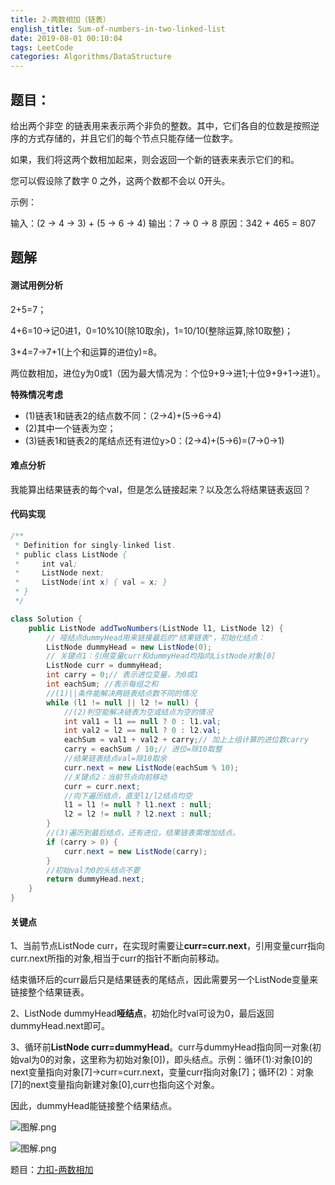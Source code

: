 ```yaml
---
title: 2-两数相加（链表）
english_title: Sum-of-numbers-in-two-linked-list
date: 2019-08-01 00:10:04
tags: LeetCode
categories: Algorithms/DataStructure
---
```

## 题目：
给出两个非空 的链表用来表示两个非负的整数。其中，它们各自的位数是按照逆序的方式存储的，并且它们的每个节点只能存储一位数字。

如果，我们将这两个数相加起来，则会返回一个新的链表来表示它们的和。

您可以假设除了数字 0 之外，这两个数都不会以 0开头。

示例：

输入：(2 -> 4 -> 3) + (5 -> 6 -> 4)
输出：7 -> 0 -> 8
原因：342 + 465 = 807

<!--more-->

## 题解

#### 测试用例分析

2+5=7；

4+6=10->记0进1，0=10%10(除10取余)，1=10/10(整除运算,除10取整)；

3+4=7->7+1(上个和运算的进位y)=8。

两位数相加，进位y为0或1（因为最大情况为：个位9+9->进1;十位9+9+1->进1）。

**特殊情况考虑**
* (1)链表1和链表2的结点数不同：（2->4)+(5->6->4)
* (2)其中一个链表为空；
* (3)链表1和链表2的尾结点还有进位y>0：(2->4)+(5->6)=(7->0->1)

#### 难点分析
我能算出结果链表的每个val，但是怎么链接起来？以及怎么将结果链表返回？

#### 代码实现
```java
/**
 * Definition for singly-linked list.
 * public class ListNode {
 *     int val;
 *     ListNode next;
 *     ListNode(int x) { val = x; }
 * }
 */

class Solution {
    public ListNode addTwoNumbers(ListNode l1, ListNode l2) {
        // 哑结点dummyHead用来链接最后的"结果链表"，初始化结点：
        ListNode dummyHead = new ListNode(0);
        // 关键点1：引用变量curr和dummyHead均指向ListNode对象[0]
        ListNode curr = dummyHead;
        int carry = 0;// 表示进位变量，为0或1
        int eachSum; //表示每组之和
        //(1)||条件能解决两链表结点数不同的情况
        while (l1 != null || l2 != null) {
            //(2)判空能解决链表为空或结点为空的情况
            int val1 = l1 == null ? 0 : l1.val;
            int val2 = l2 == null ? 0 : l2.val;
            eachSum = val1 + val2 + carry;// 加上上组计算的进位数carry
            carry = eachSum / 10;// 进位=除10取整
            //结果链表结点val=除10取余
            curr.next = new ListNode(eachSum % 10);
            //关键点2：当前节点向前移动
            curr = curr.next;
            //向下遍历结点，直至l1/l2结点均空
            l1 = l1 != null ? l1.next : null;
            l2 = l2 != null ? l2.next : null;
        }
        //(3)遍历到最后结点，还有进位，结果链表需增加结点。
        if (carry > 0) {
            curr.next = new ListNode(carry);
        }
        //初始val为0的头结点不要
        return dummyHead.next;
    }
}
```
#### 关键点
1、当前节点ListNode curr，在实现时需要让**curr=curr.next**，引用变量curr指向curr.next所指的对象,相当于curr的指针不断向前移动。

结束循环后的curr最后只是结果链表的尾结点，因此需要另一个ListNode变量来链接整个结果链表。

2、ListNode dummyHead**哑结点**，初始化时val可设为0，最后返回dummyHead.next即可。

3、循环前**ListNode curr=dummyHead**。curr与dummyHead指向同一对象(初始val为0的对象，这里称为初始对象[0])，即头结点。示例：循环(1):对象[0]的next变量指向对象[7]->curr=curr.next，变量curr指向对象[7]；循环(2)：对象
[7]的next变量指向新建对象[0],curr也指向这个对象。

因此，dummyHead能链接整个结果结点。

![图解.png](https://i.loli.net/2019/08/01/5d4274a22afdb17440.png)

![图解.png](https://i.loli.net/2019/08/01/5d4275ac4c67555789.png)

题目：[力扣-两数相加](https://leetcode-cn.com/problems/add-two-numbers/)



